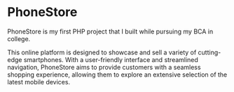 # PhoneStore

PhoneStore is my first PHP project that I built while pursuing my BCA in college.

This online platform is designed to showcase and sell a variety of cutting-edge smartphones. With a user-friendly interface and streamlined navigation, PhoneStore aims to provide customers with a seamless shopping experience, allowing them to explore an extensive selection of the latest mobile devices.
